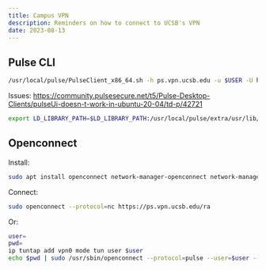 ```yaml
---
title: Campus VPN
description: Reminders on how to connect to UCSB's VPN
date: 2023-08-13
---
```



## Pulse CLI
```bash
/usr/local/pulse/PulseClient_x86_64.sh -h ps.vpn.ucsb.edu -u $USER -U https://ps.vpn.ucsb.edu/ra -r UCSB-Remote-Access
```

Issues:
https://community.pulsesecure.net/t5/Pulse-Desktop-Clients/pulseUi-doesn-t-work-in-ubuntu-20-04/td-p/42721

```bash
export LD_LIBRARY_PATH=$LD_LIBRARY_PATH:/usr/local/pulse/extra/usr/lib/x86_64-linux-gnu/
```



## Openconnect
Install:
```bash
sudo apt install openconnect network-manager-openconnect network-manager-openconnect-gnome
```

Connect:
```bash
sudo openconnect --protocol=nc https://ps.vpn.ucsb.edu/ra
```
Or:

```bash
user=
pwd=
ip tuntap add vpn0 mode tun user $user
echo $pwd | sudo /usr/sbin/openconnect --protocol=pulse --user=$user --interface=vnp0 https://ps.vpn.ucsb.edu/ra --passwd-on-stdin
```



